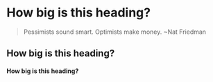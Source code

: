 # How big is this heading?
> Pessimists sound smart. Optimists make money.
> ~Nat Friedman
## How big is this heading?
#### How big is this heading?

